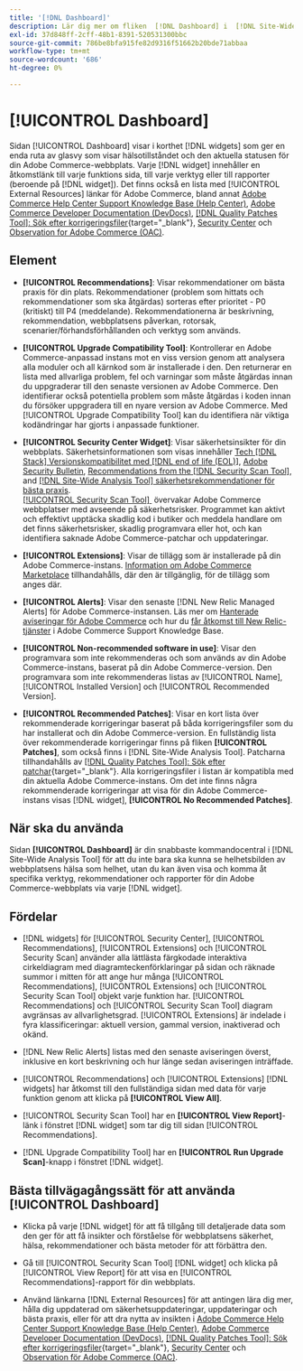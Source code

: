 ```yaml
---
title: '[!DNL Dashboard]'
description: Lär dig mer om fliken  [!DNL Dashboard] i  [!DNL Site-Wide Analysis Tool] -elementen, när du ska använda dem, fördelarna och de bästa metoderna.
exl-id: 37d848ff-2cff-48b1-8391-520531300bbc
source-git-commit: 786be8bfa915fe82d9316f51662b20bde71abbaa
workflow-type: tm+mt
source-wordcount: '686'
ht-degree: 0%

---
```


# [!UICONTROL Dashboard]

Sidan [!UICONTROL Dashboard] visar i korthet [!DNL widgets] som ger en enda ruta av glasvy som visar hälsotillståndet och den aktuella statusen för din Adobe Commerce-webbplats. Varje [!DNL widget] innehåller en åtkomstlänk till varje funktions sida, till varje verktyg eller till rapporter (beroende på [!DNL widget]).
Det finns också en lista med [!UICONTROL External Resources] länkar för Adobe Commerce, bland annat [Adobe Commerce Help Center Support Knowledge Base (Help Center)](https://experienceleague.adobe.com/docs/commerce-knowledge-base/kb/overview.html?lang=sv-SE), [Adobe Commerce Developer Documentation (DevDocs)](https://developer.adobe.com/commerce/docs/), [[!DNL Quality Patches Tool]: Sök efter korrigeringsfiler](https://experienceleague.adobe.com/tools/commerce-quality-patches/index.html?lang=sv-SE){target="_blank"}, [Security Center](https://helpx.adobe.com/se/security.html) och [Observation for Adobe Commerce (OAC)](https://experienceleague.adobe.com/docs/commerce-operations/tools/observation-for-adobe-commerce/intro.html?lang=sv-SE).

## Element

* **[!UICONTROL Recommendations]**: Visar rekommendationer om bästa praxis för din plats. Rekommendationer (problem som hittats och rekommendationer som ska åtgärdas) sorteras efter prioritet - P0 (kritiskt) till P4 (meddelande).
Rekommendationerna är beskrivning, rekommendation, webbplatsens påverkan, rotorsak, scenarier/förhandsförhållanden och verktyg som används.

* **[!UICONTROL Upgrade Compatibility Tool]**: Kontrollerar en Adobe Commerce-anpassad instans mot en viss version genom att analysera alla moduler och all kärnkod som är installerade i den. Den returnerar en lista med allvarliga problem, fel och varningar som måste åtgärdas innan du uppgraderar till den senaste versionen av Adobe Commerce. Den identifierar också potentiella problem som måste åtgärdas i koden innan du försöker uppgradera till en nyare version av Adobe Commerce.
Med [!UICONTROL Upgrade Compatibility Tool] kan du identifiera när viktiga kodändringar har gjorts i anpassade funktioner.

* **[!UICONTROL Security Center Widget]**: Visar säkerhetsinsikter för din webbplats.
Säkerhetsinformationen som visas innehåller [Tech [!DNL Stack] Versionskompatibilitet med  [!DNL end of life (EOL)]](https://experienceleague.adobe.com/docs/commerce-operations/installation-guide/system-requirements.html?lang=sv-SE), [Adobe Security Bulletin](https://helpx.adobe.com/se/security/security-bulletin.html), [Recommendations from the [!DNL Security Scan Tool]](https://experienceleague.adobe.com/docs/commerce-admin/systems/security/security-scan.html?lang=sv-SE), and [[!DNL Site-Wide Analysis Tool] säkerhetsrekommendationer för bästa praxis](https://experienceleague.adobe.com/docs/commerce-operations/tools/site-wide-analysis-tool/recommendations.html?lang=sv-SE).<br>
[[!UICONTROL Security Scan Tool] &#x200B;](https://experienceleague.adobe.com/docs/commerce-admin/systems/security/security-scan.html?lang=sv-SE) övervakar Adobe Commerce webbplatser med avseende på säkerhetsrisker. Programmet kan aktivt och effektivt upptäcka skadlig kod i butiker och meddela handlare om det finns säkerhetsrisker, skadlig programvara eller hot, och kan identifiera saknade Adobe Commerce-patchar och uppdateringar.

* **[!UICONTROL Extensions]**: Visar de tillägg som är installerade på din Adobe Commerce-instans. [Information om Adobe Commerce Marketplace](https://marketplace.magento.com/extensions.html) tillhandahålls, där den är tillgänglig, för de tillägg som anges där.

* **[!UICONTROL Alerts]**: Visar den senaste [!DNL New Relic Managed Alerts] för Adobe Commerce-instansen. Läs mer om [Hanterade aviseringar för Adobe Commerce](https://experienceleague.adobe.com/docs/commerce-knowledge-base/kb/support-tools/managed-alerts/managed-alerts-for-magento-commerce.html?lang=sv-SE) och hur du [får åtkomst till New Relic-tjänster](https://experienceleague.adobe.com/docs/commerce-knowledge-base/kb/faq/access-new-relic-services.html?lang=sv-SE) i Adobe Commerce Support Knowledge Base.

* **[!UICONTROL Non-recommended software in use]**: Visar den programvara som inte rekommenderas och som används av din Adobe Commerce-instans, baserat på din Adobe Commerce-version. Den programvara som inte rekommenderas listas av [!UICONTROL Name], [!UICONTROL Installed Version] och [!UICONTROL Recommended Version].

* **[!UICONTROL Recommended Patches]**: Visar en kort lista över rekommenderade korrigeringar baserat på båda korrigeringsfiler som du har installerat och din Adobe Commerce-version. En fullständig lista över rekommenderade korrigeringar finns på fliken **[!UICONTROL Patches]**, som också finns i [!DNL Site-Wide Analysis Tool]. Patcharna tillhandahålls av [[!DNL Quality Patches Tool]: Sök efter patchar](https://experienceleague.adobe.com/tools/commerce-quality-patches/index.html?lang=sv-SE){target="_blank"}. Alla korrigeringsfiler i listan är kompatibla med din aktuella Adobe Commerce-instans.
Om det inte finns några rekommenderade korrigeringar att visa för din Adobe Commerce-instans visas [!DNL widget], **[!UICONTROL No Recommended Patches]**.

## När ska du använda

Sidan **[!UICONTROL Dashboard]** är din snabbaste kommandocentral i [!DNL Site-Wide Analysis Tool] för att du inte bara ska kunna se helhetsbilden av webbplatsens hälsa som helhet, utan du kan även visa och komma åt specifika verktyg, rekommendationer och rapporter för din Adobe Commerce-webbplats via varje [!DNL widget].

## Fördelar

* [!DNL widgets] för [!UICONTROL Security Center], [!UICONTROL Recommendations], [!UICONTROL Extensions] och [!UICONTROL Security Scan] använder alla lättlästa färgkodade interaktiva cirkeldiagram med diagramteckenförklaringar på sidan och räknade summor i mitten för att ange hur många [!UICONTROL Recommendations], [!UICONTROL Extensions] och [!UICONTROL Security Scan Tool] objekt varje funktion har. [!UICONTROL Recommendations] och [!UICONTROL Security Scan Tool] diagram avgränsas av allvarlighetsgrad. [!UICONTROL Extensions] är indelade i fyra klassificeringar: aktuell version, gammal version, inaktiverad och okänd.

* [!DNL New Relic Alerts] listas med den senaste aviseringen överst, inklusive en kort beskrivning och hur länge sedan aviseringen inträffade.

* [!UICONTROL Recommendations] och [!UICONTROL Extensions] [!DNL widgets] har åtkomst till den fullständiga sidan med data för varje funktion genom att klicka på **[!UICONTROL View All]**.

* [!UICONTROL Security Scan Tool] har en **[!UICONTROL View Report]**-länk i fönstret [!DNL widget] som tar dig till sidan [!UICONTROL Recommendations].

* [!DNL Upgrade Compatibility Tool] har en **[!UICONTROL Run Upgrade Scan]**-knapp i fönstret [!DNL widget].

## Bästa tillvägagångssätt för att använda [!UICONTROL Dashboard]

* Klicka på varje [!DNL widget] för att få tillgång till detaljerade data som den ger för att få insikter och förståelse för webbplatsens säkerhet, hälsa, rekommendationer och bästa metoder för att förbättra den.

* Gå till [!UICONTROL Security Scan Tool] [!DNL widget] och klicka på [!UICONTROL View Report] för att visa en [!UICONTROL Recommendations]-rapport för din webbplats.

* Använd länkarna [!DNL External Resources] för att antingen lära dig mer, hålla dig uppdaterad om säkerhetsuppdateringar, uppdateringar och bästa praxis, eller för att dra nytta av insikten i [Adobe Commerce Help Center Support Knowledge Base (Help Center)](https://experienceleague.adobe.com/docs/commerce-knowledge-base/kb/overview.html?lang=sv-SE), [Adobe Commerce Developer Documentation (DevDocs)](https://developer.adobe.com/commerce/docs/), [[!DNL Quality Patches Tool]: Sök efter korrigeringsfiler](https://experienceleague.adobe.com/tools/commerce-quality-patches/index.html?lang=sv-SE){target="_blank"}, [Security Center](https://helpx.adobe.com/se/security.html) och [&#x200B; Observation för Adobe Commerce (OAC)](https://experienceleague.adobe.com/docs/commerce-operations/tools/observation-for-adobe-commerce/intro.html?lang=sv-SE).
